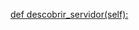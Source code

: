 [    def descobrir_servidor(self):](https://www.canva.com/design/DAGhYrqgNYE/jcQYfsGYns_1TUT28p98Zg/view?utm_content=DAGhYrqgNYE&utm_campaign=designshare&utm_medium=link2&utm_source=uniquelinks&utlId=hf30a2848b9)
